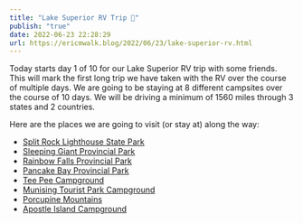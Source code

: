 ```yaml
---
title: "Lake Superior RV Trip 🚐"
publish: "true"
date: 2022-06-23 22:28:29
url: https://ericmwalk.blog/2022/06/23/lake-superior-rv.html
---
```


Today starts day 1 of 10 for our Lake Superior RV trip with some friends. This will mark the first long trip we have taken with the RV over the course of multiple days. We are going to be staying at 8 different campsites over the course of 10 days. We will be driving a minimum of 1560 miles through 3 states and 2 countries.

Here are the places we are going to visit (or stay at) along the way:

- [Split Rock Lighthouse State Park](https://www.dnr.state.mn.us/state_parks/park.html?id=spk00266#homepage)
- [Sleeping Giant Provincial Park](http://www.ontarioparks.com/park/SleepingGiant)
- [Rainbow Falls Provincial Park](http://www.ontarioparks.com/park/RainbowFalls)
- [Pancake Bay Provincial Park](http://www.ontarioparks.com/park/PancakeBay)
- [Tee Pee Campground](https://www.teepeecampground.com/)
- [Munising Tourist Park Campground](https://munisingtouristpark.com/)
- [Porcupine Mountains](https://www2.dnr.state.mi.us/parksandtrails/details.aspx?type=SPRK&id=426)
- [Apostle Island Campground](https://www.teepeecampground.com/)